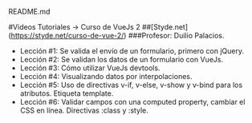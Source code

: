 README.md

#Videos Tutoriales -> Curso de VueJs 2
##[Styde.net] (https://styde.net/curso-de-vue-2/)
###Profesor: Duilio Palacios.


* Lección #1: Se valida el envío de un formulario, primero con jQuery.
* Lección #2: Se validan los datos de un formulario con VueJs.
* Lección #3: Cómo utilizar VueJs devtools.
* Lección #4: Visualizando datos por interpolaciones.
* Lección #5: Uso de directivas v-if, v-else, v-show y v-bind para los atributos. Etiqueta template.
* Lección #6: Validar campos con una computed property, cambiar el CSS en línea. Directivas :class y :style.
